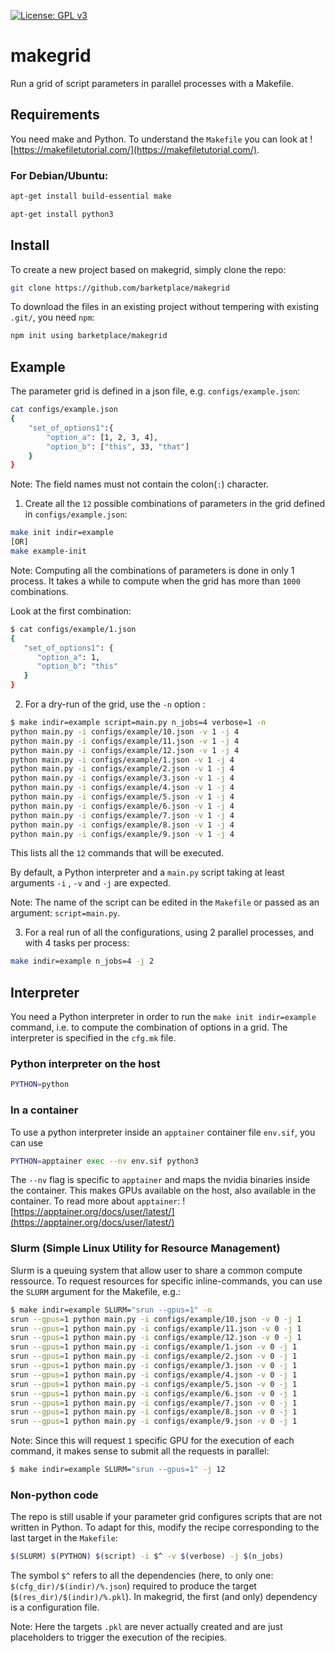 [![License: GPL v3](https://img.shields.io/badge/License-GPLv3-blue.svg)](https://www.gnu.org/licenses/gpl-3.0)

# makegrid
Run a grid of script parameters in parallel processes with a Makefile.

## Requirements
You need make and Python.
To understand the `Makefile` you can look at ![https://makefiletutorial.com/](https://makefiletutorial.com/).

### For Debian/Ubuntu:
```bash
apt-get install build-essential make
```

```bash
apt-get install python3
```

## Install
To create a new project based on makegrid, simply clone the repo:
```bash
git clone https://github.com/barketplace/makegrid 
```

To download the files in an existing project without tempering with existing `.git/`, you need `npm`:
```bash
npm init using barketplace/makegrid
```


## Example
The parameter grid is defined in a json file, e.g. `configs/example.json`:
```bash
cat configs/example.json
{
    "set_of_options1":{
        "option_a": [1, 2, 3, 4], 
        "option_b": ["this", 33, "that"]
    }
}
```

Note: The field names must not contain the colon(`:`) character.


1. Create all the `12` possible combinations of parameters in the grid defined in `configs/example.json`:
```bash
make init indir=example
[OR]
make example-init
```
Note: Computing all the combinations of parameters is done in only 1 process. It takes a while to compute when the grid has more than `1000` combinations.

Look at the first combination:
```bash
$ cat configs/example/1.json 
{
   "set_of_options1": {
      "option_a": 1,
      "option_b": "this"
   }
}
```

2. For a dry-run of the grid, use the `-n` option :

```bash
$ make indir=example script=main.py n_jobs=4 verbose=1 -n
python main.py -i configs/example/10.json -v 1 -j 4
python main.py -i configs/example/11.json -v 1 -j 4
python main.py -i configs/example/12.json -v 1 -j 4
python main.py -i configs/example/1.json -v 1 -j 4
python main.py -i configs/example/2.json -v 1 -j 4
python main.py -i configs/example/3.json -v 1 -j 4
python main.py -i configs/example/4.json -v 1 -j 4
python main.py -i configs/example/5.json -v 1 -j 4
python main.py -i configs/example/6.json -v 1 -j 4
python main.py -i configs/example/7.json -v 1 -j 4
python main.py -i configs/example/8.json -v 1 -j 4
python main.py -i configs/example/9.json -v 1 -j 4
```
This lists all the `12` commands that will be executed.

By default, a Python interpreter and a `main.py` script taking at least arguments `-i` , `-v` and `-j` are expected.

Note: The name of the script can be edited in the `Makefile` or passed as an argument: `script=main.py`.

3. For a real run of all the configurations, using 2 parallel processes, and with 4 tasks per process:

```bash
make indir=example n_jobs=4 -j 2
```


## Interpreter
You need a Python interpreter in order to run the `make init indir=example` command, i.e. to compute the combination of options in a grid.
The interpreter is specified in the `cfg.mk` file.

### Python interpreter on the host
```bash
PYTHON=python
```

### In a container
To use a python interpreter inside an `apptainer` container file `env.sif`, you can use
```bash
PYTHON=apptainer exec --nv env.sif python3
```

The `--nv` flag is specific to `apptainer` and maps the nvidia binaries inside the container. This makes GPUs available on the host, also available in the container.
To read more about `apptainer`: ![https://apptainer.org/docs/user/latest/](https://apptainer.org/docs/user/latest/)

### Slurm (Simple Linux Utility for Resource Management) 
Slurm is a queuing system that allow user to share a common compute ressource. To request resources for specific inline-commands, you can use the `SLURM` argument for the Makefile, e.g.:
```bash
$ make indir=example SLURM="srun --gpus=1" -n
srun --gpus=1 python main.py -i configs/example/10.json -v 0 -j 1
srun --gpus=1 python main.py -i configs/example/11.json -v 0 -j 1
srun --gpus=1 python main.py -i configs/example/12.json -v 0 -j 1
srun --gpus=1 python main.py -i configs/example/1.json -v 0 -j 1
srun --gpus=1 python main.py -i configs/example/2.json -v 0 -j 1
srun --gpus=1 python main.py -i configs/example/3.json -v 0 -j 1
srun --gpus=1 python main.py -i configs/example/4.json -v 0 -j 1
srun --gpus=1 python main.py -i configs/example/5.json -v 0 -j 1
srun --gpus=1 python main.py -i configs/example/6.json -v 0 -j 1
srun --gpus=1 python main.py -i configs/example/7.json -v 0 -j 1
srun --gpus=1 python main.py -i configs/example/8.json -v 0 -j 1
srun --gpus=1 python main.py -i configs/example/9.json -v 0 -j 1
```

Note: Since this will request `1` specific GPU for the execution of each command, it makes sense to submit all the requests in parallel:
```bash
$ make indir=example SLURM="srun --gpus=1" -j 12
```


### Non-python code
The repo is still usable if your parameter grid configures scripts that are not written in Python. 
To adapt for this, modify the recipe corresponding to the last target in the `Makefile`:
```bash
$(SLURM) $(PYTHON) $(script) -i $^ -v $(verbose) -j $(n_jobs)
```

The symbol `$^` refers to all the dependencies (here, to only one: `$(cfg_dir)/$(indir)/%.json`) required to produce the target (`$(res_dir)/$(indir)/%.pkl`).
In makegrid, the first (and only) dependency is a configuration file.

Note: Here the targets `.pkl` are never actually created and are just placeholders to trigger the execution of the recipies.

